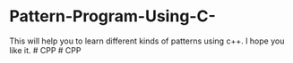 # Pattern-Program-Using-C-
This will help you to learn different kinds of patterns using c++. I hope you like it.
#   C P P  
 #   C P P  
 